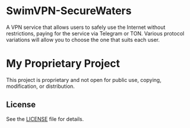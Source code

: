# SwimVPN-SecureWaters
A VPN service that allows users to safely use the Internet without restrictions, paying for the service via Telegram or TON. Various protocol variations will allow you to choose the one that suits each user.
# My Proprietary Project

This project is proprietary and not open for public use, copying, modification, or distribution.

## License

See the [LICENSE](LICENSE.md) file for details.
